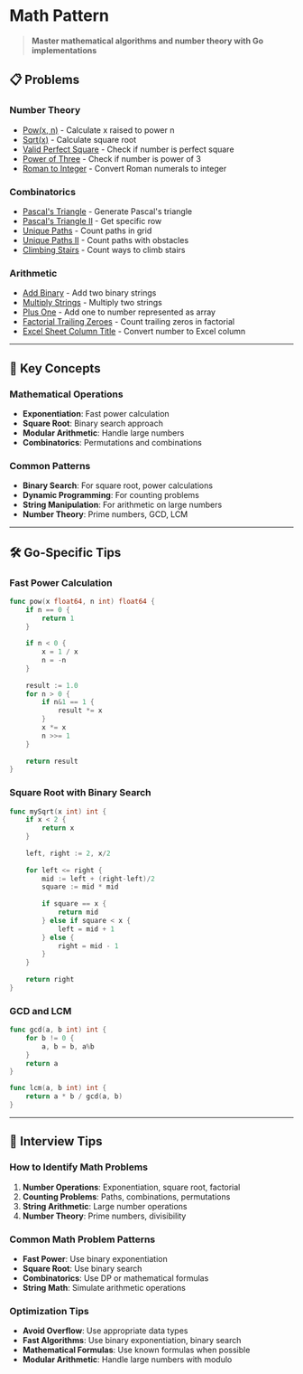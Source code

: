 # Math Pattern

> **Master mathematical algorithms and number theory with Go implementations**

## 📋 Problems

### **Number Theory**
- [Pow(x, n)](./Pow.md) - Calculate x raised to power n
- [Sqrt(x)](./Sqrt.md) - Calculate square root
- [Valid Perfect Square](./ValidPerfectSquare.md) - Check if number is perfect square
- [Power of Three](./PowerOfThree.md) - Check if number is power of 3
- [Roman to Integer](./RomanToInteger.md) - Convert Roman numerals to integer

### **Combinatorics**
- [Pascal's Triangle](./PascalsTriangle.md) - Generate Pascal's triangle
- [Pascal's Triangle II](./PascalsTriangleII.md) - Get specific row
- [Unique Paths](./UniquePaths.md) - Count paths in grid
- [Unique Paths II](./UniquePathsII.md) - Count paths with obstacles
- [Climbing Stairs](./ClimbingStairs.md) - Count ways to climb stairs

### **Arithmetic**
- [Add Binary](./AddBinary.md) - Add two binary strings
- [Multiply Strings](./MultiplyStrings.md) - Multiply two strings
- [Plus One](./PlusOne.md) - Add one to number represented as array
- [Factorial Trailing Zeroes](./FactorialTrailingZeroes.md) - Count trailing zeros in factorial
- [Excel Sheet Column Title](./ExcelSheetColumnTitle.md) - Convert number to Excel column

---

## 🎯 Key Concepts

### **Mathematical Operations**
- **Exponentiation**: Fast power calculation
- **Square Root**: Binary search approach
- **Modular Arithmetic**: Handle large numbers
- **Combinatorics**: Permutations and combinations

### **Common Patterns**
- **Binary Search**: For square root, power calculations
- **Dynamic Programming**: For counting problems
- **String Manipulation**: For arithmetic on large numbers
- **Number Theory**: Prime numbers, GCD, LCM

---

## 🛠️ Go-Specific Tips

### **Fast Power Calculation**
```go
func pow(x float64, n int) float64 {
    if n == 0 {
        return 1
    }
    
    if n < 0 {
        x = 1 / x
        n = -n
    }
    
    result := 1.0
    for n > 0 {
        if n&1 == 1 {
            result *= x
        }
        x *= x
        n >>= 1
    }
    
    return result
}
```

### **Square Root with Binary Search**
```go
func mySqrt(x int) int {
    if x < 2 {
        return x
    }
    
    left, right := 2, x/2
    
    for left <= right {
        mid := left + (right-left)/2
        square := mid * mid
        
        if square == x {
            return mid
        } else if square < x {
            left = mid + 1
        } else {
            right = mid - 1
        }
    }
    
    return right
}
```

### **GCD and LCM**
```go
func gcd(a, b int) int {
    for b != 0 {
        a, b = b, a%b
    }
    return a
}

func lcm(a, b int) int {
    return a * b / gcd(a, b)
}
```

---

## 🎯 Interview Tips

### **How to Identify Math Problems**
1. **Number Operations**: Exponentiation, square root, factorial
2. **Counting Problems**: Paths, combinations, permutations
3. **String Arithmetic**: Large number operations
4. **Number Theory**: Prime numbers, divisibility

### **Common Math Problem Patterns**
- **Fast Power**: Use binary exponentiation
- **Square Root**: Use binary search
- **Combinatorics**: Use DP or mathematical formulas
- **String Math**: Simulate arithmetic operations

### **Optimization Tips**
- **Avoid Overflow**: Use appropriate data types
- **Fast Algorithms**: Use binary exponentiation, binary search
- **Mathematical Formulas**: Use known formulas when possible
- **Modular Arithmetic**: Handle large numbers with modulo
